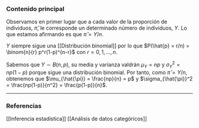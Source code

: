### Contenido principal

Observamos en primer lugar que a cada valor de la proporción de individuos, $\hat{\pi}$, le corresponde un determinado número de individuos, $Y$. Lo que estamos afirmando es que $\hat{\pi} = Y/n$.

$Y$ siempre sigue una [[Distribución binomial]] por lo que $P(\hat{p} = r/n) = \binom{n}{r} p^r(1-p)^{n-r}$ con $r = 0,1, \dots, n$.

Sabemos que $Y \sim B(n,p)$, su media y varianza valdrán $\mu_Y = np$ y $\sigma_Y^2 = np(1-p)$ porque sigue una distribución binomial. Por tanto, como $\hat{\pi} = Y/n$, obtenemos que $\mu_{\hat{\pi}} = \frac{np}{n} = p$ y $\sigma_{\hat{\pi}}^2 = \frac{np(1-p)}{n^2} = \frac{p(1-p)}{n}$.

--- 
### Referencias

[[Inferencia estadística]]
[[Análisis de datos categóricos]]


